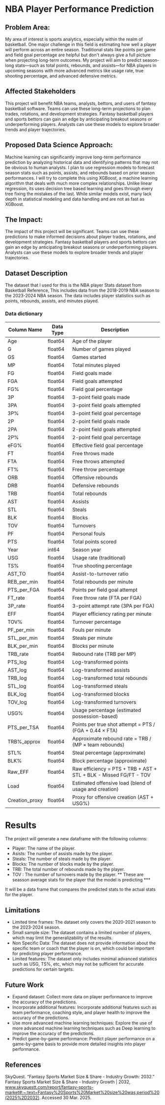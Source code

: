 # NBA Player Performance Prediction
## Problem Area:
My area of interest is sports analytics, especially within the realm of basketball. One major challenge in this field is estimating how well a player will perform across an entire season. Traditional stats like points per game and field goal percentage are helpful but don't always give a full picture when projecting long-term outcomes. My project will aim to predict season-long stats—such as total points, rebounds, and assists—for NBA players in upcoming seasons with more advanced metrics like usage rate, true shooting percentage, and advanced defensive metrics.

## Affected Stakeholders 
This project will benefit NBA teams, analysts, bettors, and users of fantasy basketball software. Teams can use these long-term projections to plan trades, rotations, and development strategies. Fantasy basketball players and sports bettors can gain an edge by anticipating breakout seasons or underperforming players. Analysts can use these models to explore broader trends and player trajectories.

## Proposed Data Science Approach:
Machine learning can significantly improve long-term performance prediction by analyzing historical data and identifying patterns that may not be obvious to human analysts. I plan to use regression models to forecast season stats such as points, assists, and rebounds based on prior season performances. I will try to complete this using XGBoost, a machine learning algorithm that deals with much more complex relationships. Unlike linear regression, its uses decision tree based learning and goes through every tree fixing the mistakes of the last. While similar models exist, many lack depth in statistical modeling and data handling and are not as fast as XGBoost.  

## The Impact:
The impact of this project will be significant. Teams can use these predictions to make informed decisions about player trades, rotations, and development strategies. Fantasy basketball players and sports bettors can gain an edge by anticipating breakout seasons or underperforming players. Analysts can use these models to explore broader trends and player trajectories.

## Dataset Description
 The dataset that I used for this is the NBA player Stats dataset from Basketball Reference, This includes data from the 2018-2019 NBA season to the 2023-2024 NBA season.
 The data includes player statistics such as points, rebounds, assists, and minutes played.

### Data dictionary

<table>
  <thead>
    <tr>
      <th>Column Name</th>
      <th>Data Type</th>
      <th>Description</th>
    </tr>
  </thead>
  <tbody>
    <tr><td>Age</td><td>float64</td><td>Age of the player</td></tr>
    <tr><td>G</td><td>float64</td><td>Number of games played</td></tr>
    <tr><td>GS</td><td>float64</td><td>Games started</td></tr>
    <tr><td>MP</td><td>float64</td><td>Total minutes played</td></tr>
    <tr><td>FG</td><td>float64</td><td>Field goals made</td></tr>
    <tr><td>FGA</td><td>float64</td><td>Field goals attempted</td></tr>
    <tr><td>FG%</td><td>float64</td><td>Field goal percentage</td></tr>
    <tr><td>3P</td><td>float64</td><td>3-point field goals made</td></tr>
    <tr><td>3PA</td><td>float64</td><td>3-point field goals attempted</td></tr>
    <tr><td>3P%</td><td>float64</td><td>3-point field goal percentage</td></tr>
    <tr><td>2P</td><td>float64</td><td>2-point field goals made</td></tr>
    <tr><td>2PA</td><td>float64</td><td>2-point field goals attempted</td></tr>
    <tr><td>2P%</td><td>float64</td><td>2-point field goal percentage</td></tr>
    <tr><td>eFG%</td><td>float64</td><td>Effective field goal percentage</td></tr>
    <tr><td>FT</td><td>float64</td><td>Free throws made</td></tr>
    <tr><td>FTA</td><td>float64</td><td>Free throws attempted</td></tr>
    <tr><td>FT%</td><td>float64</td><td>Free throw percentage</td></tr>
    <tr><td>ORB</td><td>float64</td><td>Offensive rebounds</td></tr>
    <tr><td>DRB</td><td>float64</td><td>Defensive rebounds</td></tr>
    <tr><td>TRB</td><td>float64</td><td>Total rebounds</td></tr>
    <tr><td>AST</td><td>float64</td><td>Assists</td></tr>
    <tr><td>STL</td><td>float64</td><td>Steals</td></tr>
    <tr><td>BLK</td><td>float64</td><td>Blocks</td></tr>
    <tr><td>TOV</td><td>float64</td><td>Turnovers</td></tr>
    <tr><td>PF</td><td>float64</td><td>Personal fouls</td></tr>
    <tr><td>PTS</td><td>float64</td><td>Total points scored</td></tr>
    <tr><td>Year</td><td>int64</td><td>Season year</td></tr>
    <tr><td>USG</td><td>float64</td><td>Usage rate (traditional)</td></tr>
    <tr><td>TS%</td><td>float64</td><td>True shooting percentage</td></tr>
    <tr><td>AST_TO</td><td>float64</td><td>Assist-to-turnover ratio</td></tr>
    <tr><td>REB_per_min</td><td>float64</td><td>Total rebounds per minute</td></tr>
    <tr><td>PTS_per_FGA</td><td>float64</td><td>Points per field goal attempt</td></tr>
    <tr><td>FT_rate</td><td>float64</td><td>Free throw rate (FTA per FGA)</td></tr>
    <tr><td>3P_rate</td><td>float64</td><td>3-point attempt rate (3PA per FGA)</td></tr>
    <tr><td>EFF</td><td>float64</td><td>Player efficiency rating per minute</td></tr>
    <tr><td>TOV%</td><td>float64</td><td>Turnover percentage</td></tr>
    <tr><td>PF_per_min</td><td>float64</td><td>Fouls per minute</td></tr>
    <tr><td>STL_per_min</td><td>float64</td><td>Steals per minute</td></tr>
    <tr><td>BLK_per_min</td><td>float64</td><td>Blocks per minute</td></tr>
    <tr><td>TRB_rate</td><td>float64</td><td>Rebound rate (TRB per MP)</td></tr>
    <tr><td>PTS_log</td><td>float64</td><td>Log-transformed points</td></tr>
    <tr><td>AST_log</td><td>float64</td><td>Log-transformed assists</td></tr>
    <tr><td>TRB_log</td><td>float64</td><td>Log-transformed total rebounds</td></tr>
    <tr><td>STL_log</td><td>float64</td><td>Log-transformed steals</td></tr>
    <tr><td>BLK_log</td><td>float64</td><td>Log-transformed blocks</td></tr>
    <tr><td>TOV_log</td><td>float64</td><td>Log-transformed turnovers</td></tr>
    <tr><td>USG%</td><td>float64</td><td>Usage percentage (estimated possession-based)</td></tr>
    <tr><td>PTS_per_TSA</td><td>float64</td><td>Points per true shot attempt = PTS / (FGA + 0.44 × FTA)</td></tr>
    <tr><td>TRB%_approx</td><td>float64</td><td>Approximate rebound rate = TRB / (MP × team rebounds)</td></tr>
    <tr><td>STL%</td><td>float64</td><td>Steal percentage (approximate)</td></tr>
    <tr><td>BLK%</td><td>float64</td><td>Block percentage (approximate)</td></tr>
    <tr><td>Raw_EFF</td><td>float64</td><td>Raw efficiency = PTS + TRB + AST + STL + BLK - Missed FG/FT - TOV</td></tr>
    <tr><td>Load</td><td>float64</td><td>Estimated offensive load (blend of usage and creation)</td></tr>
    <tr><td>Creation_proxy</td><td>float64</td><td>Proxy for offensive creation (AST + USG%)</td></tr>
  </tbody>
</table>

# Results
The project will generate a new dataframe with the following columns:
- Player: The name of the player.
- Asists: The number of assists made by the player.
- Steals: The number of steals made by the player.
- Blocks: The number of blocks made by the player.
- TRB: The total number of rebounds made by the player.
- TOV : The number of turnovers made by the player.
** These are seasson average stats for the player that the model is predicting ***

It will be a data frame that compares the predicted stats to the actual stats for the player.

## Limitations

- Limited time frames: The dataset only covers the 2020-2021 season to the 2023-2024 season.
- Small sample size: The dataset contains a limited number of players, which may limit the generalizability of the results.
- Non Specific Data: The dataset does not provide information about the specific team or coach that the player is on, which could be important for predicting player performance.
- Limited features: The dataset only includes minimal advanced statistics such as USG, TS%, etc, which may not be sufficient for accurate predictions for certain targets. 

## Future Work

- Expand dataset: Collect more data on player performance to improve the accuracy of the predictions.
- Incorporate additional features: Incorporate additional features such as team performance, coaching style, and player health to improve the accuracy of the predictions.
- Use more advanced machine learning techniques: Explore the use of more advanced machine learning techniques such as Deep learning to improve the accuracy of the predictions.
- Predict game-by-game performance: Predict player performance on a game-by-game basis to provide more detailed insights into player performance.

## References
SkyQuest. “Fantasy Sports Market Size & Share - Industry Growth: 2032.” Fantasy Sports Market Size & Share - Industry Growth | 2032, www.skyquestt.com/report/fantasy-sports-market#:~:text=Fantasy%20Sports%20Market%20size%20was,period%20(2025%2D2032). Accessed 30 Mar. 2025.

